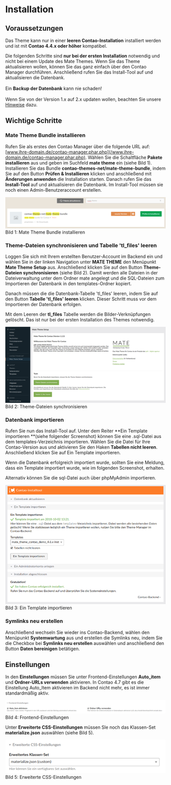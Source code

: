 
# Installation

## Voraussetzungen

Das Theme kann nur in einer **leeren Contao-Installation** installiert werden und ist mit **Contao 4.4.x oder höher** kompatibel.

<div class="info-box">
Die folgenden Schritte sind <strong>nur bei der ersten Installation</strong> notwendig und nicht bei einem Update des Mate Themes. Wenn Sie das Theme aktualisieren wollen, können Sie das ganz einfach über den Contao Manager durchführen. Anschließend rufen Sie das Install-Tool auf und aktualisieren die Datenbank. <br><br>Ein <strong>Backup der Datenbank</strong> kann nie schaden! <br><br>Wenn Sie von der Version 1.x auf 2.x updaten wollen, beachten Sie unsere <a href="#/mate_theme/mate-update-version-2.0">Hinweise</a> dazu.</div>

## Wichtige Schritte

### Mate Theme Bundle installieren

Rufen Sie als erstes den Contao Manager über die folgende URL auf: [www.ihre-domain.de/contao-manager.phar.php](/www.ihre-domain.de/contao-manager.phar.php). Wählen Sie die Schaltfläche **Pakete installieren** aus und geben im Suchfeld **mate theme** ein \(siehe Bild 1\). Installieren Sie das Bundle **contao-themes-net/mate-theme-bundle**, indem Sie auf den Button **Prüfen & Installieren** klicken und anschließend mit **Änderungen anwenden** die Installation starten. Danach rufen Sie das **Install-Tool** auf und aktualisieren die Datenbank. Im Install-Tool müssen sie noch einen Admin-Benutzeraccount erstellen.

![](../_images/mate-theme/bundle-installieren.png)
Bild 1: Mate Theme Bundle installieren

### Theme-Dateien synchronisieren und Tabelle 'tl\_files' leeren

Loggen Sie sich mit Ihrem erstellten Benutzer-Account im Backend ein und wählen Sie in der linken Navigation unter **MATE THEME** den Menüpunkt **Mate Theme Setup** aus. Anschließend klicken Sie auf den Button **Theme-Dateien synchronisieren** \(siehe Bild 2\). Damit werden alle Dateien in der Dateiverwaltung unter dem Ordner mate angelegt und die SQL-Dateien zum Importieren der Datenbank in den templates-Ordner kopiert.

Danach müssen die die Datenbank-Tabelle 'tl\_files' leeren, indem Sie auf den Button **Tabelle 'tl\_files' leeren** klicken. Dieser Schritt muss vor dem Importieren der Datenbank erfolgen.

<div class="info-box">Mit dem Leeren der <strong>tl_files</strong> Tabelle werden die Bilder-Verknüpfungen gelöscht. Das ist nur bei der ersten Installation des Themes notwendig.</div>

![](../_images/mate-theme/dateien-synchronisieren.png)
Bild 2: Theme-Dateien synchronisieren

### Datenbank importieren

Rufen Sie nun das Install-Tool auf. Unter dem Reiter **Ein Template importieren **\(siehe folgender Screenshot\) können Sie eine .sql-Datei aus dem templates-Verzeichnis importieren. Wählen Sie die Datei für Ihre Contao-Version aus und aktivieren Sie den Haken **Tabellen nicht leeren**. Anschließend klicken Sie auf Ein Template importieren.

Wenn die Datenbank erfolgreich importiert wurde, sollten Sie eine Meldung, dass ein Template importiert wurde, wie im folgenden Screenshot, erhalten.

Alternativ können Sie die sql-Datei auch über phpMyAdmin importieren.

![](../_images/mate-theme/template_importieren.png)
Bild 3: Ein Template importieren

### Symlinks neu erstellen

Anschließend wechseln Sie wieder ins Contao-Backend, wählen den Menüpunkt **Systemwartung** aus und erstellen die Symlinks neu, indem Sie die Checkbox bei **Symlinks neu erstellen** auswählen und anschließend den Button **Daten bereinigen** betätigen.

## Einstellungen

In den **Einstellungen** müssen Sie unter Frontend-Einstellungen **Auto\_item** und **Ordner-URLs verwenden** aktivieren. In Contao 4.7 gibt es die Einstellung Auto_Item aktivieren im Backend nicht mehr, es ist immer standardmäßig aktiv.

![](../_images/odd-theme/installation/odd_installation_schritt6_ordner_urls.png)
Bild 4: Frontend-Einstellungen

Unter **Erweiterte CSS-Einstellungen** müssen SIe noch das Klassen-Set **materialize.json** auswählen \(siehe Bild 5\).

![](../_images/mate-theme/advanced_classes_einstellungen.png)  
Bild 5: Erweiterte CSS-Einstellungen